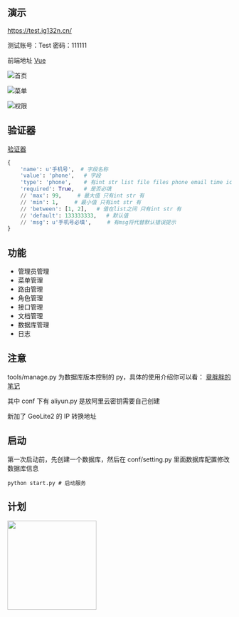 ## 演示

https://test.ig132n.cn/

测试账号：Test 密码：111111

前端地址 [Vue](https://github.com/huzidabanzhang/python-admin-pm "Vue")

![首页](https://github.com/huzidabanzhang/python-admin/blob/master/static/image/markdown/desktop.png "首页")

![菜单](https://github.com/huzidabanzhang/python-admin/blob/master/static/image/markdown/menu.png "菜单")

![权限](https://github.com/huzidabanzhang/python-admin/blob/master/static/image/markdown/role.png "权限")

## 验证器

[验证器](https://github.com/huzidabanzhang/python-admin/blob/master/trunk/validate/__init__.py "验证器")

```python
{
    'name': u'手机号',  # 字段名称
    'value': 'phone',   # 字段
    'type': 'phone',    # 有int str list file files phone email time ic boolean
    'required': True,   # 是否必填
    // 'max': 99,     # 最大值 只有int str 有
    // 'min': 1,     # 最小值 只有int str 有
    // 'between': [1, 2],   # 值在list之间 只有int str 有
    // 'default': 133333333,   # 默认值
    // 'msg': u'手机号必填',     # 有msg将代替默认错误提示
}
```

## 功能

-   管理员管理
-   菜单管理
-   路由管理
-   角色管理
-   接口管理
-   文档管理
-   数据库管理
-   日志

## 注意

tools/manage.py 为数据库版本控制的 py，具体的使用介绍你可以看： [章胖胖的笔记](https://huzidabanzhang.github.io/notes/2020-03-30.html#python-flask-migrate-%E8%BF%81%E7%A7%BB%E6%95%B0%E6%8D%AE%E5%BA%93 "章胖胖的笔记")

其中 conf 下有 aliyun.py 是放阿里云密钥需要自己创建

新加了 GeoLite2 的 IP 转换地址

## 启动

第一次启动前，先创建一个数据库，然后在 conf/setting.py 里面数据库配置修改数据库信息

```shell
python start.py # 启动服务
```

## 计划

<a href="https://github.com/d2-projects/d2-admin" target="_blank"><img src="https://raw.githubusercontent.com/FairyEver/d2-admin/master/docs/image/d2-admin@2x.png" width="200"></a>
